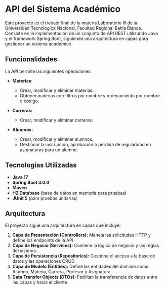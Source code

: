 # API del Sistema Académico

Este proyecto es el trabajo final de la materia Laboratorio III de la Universidad Tecnologica Nacional, Facultad Regional Bahía Blanca. Consiste en la implementación de un conjunto de API REST utilizando Java y el framework Spring Boot, siguiendo una arquitectura en capas para gestionar un sistema académico.

## Funcionalidades

La API permite las siguientes operaciones:

- **Materias:**
  - Crear, modificar y eliminar materias.
  - Obtener materias con filtros por nombre y ordenamiento por nombre o código.

- **Carreras:**
  - Crear, modificar y eliminar carreras.

- **Alumnos:**
  - Crear, modificar y eliminar alumnos.
  - Gestionar la inscripción, aprobación o pérdida de regularidad en asignaturas para un alumno.

## Tecnologías Utilizadas

- **Java 17**
- **Spring Boot 3.0.0**
- **Maven**
- **H2 Database** (base de datos en memoria para pruebas)
- **JUnit 5** (para pruebas unitarias)

## Arquitectura

El proyecto sigue una arquitectura en capas que incluye:

1. **Capa de Presentación (Controllers):** Maneja las solicitudes HTTP y define los endpoints de la API.
2. **Capa de Negocio (Services):** Contiene la lógica de negocio y las reglas del sistema.
3. **Capa de Persistencia (Repositories):** Gestiona el acceso a la base de datos y las operaciones CRUD.
4. **Capa de Modelo (Entities):** Define las entidades del dominio como Alumno, Materia, Carrera, Profesor y Asignatura.
5. **Data Transfer Objects (DTOs):** Facilitan la transferencia de datos entre las capas y hacia el cliente.
